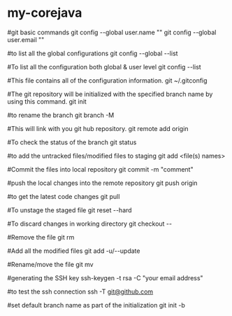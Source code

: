 # my-corejava

#git basic commands
git config --global user.name "<user name>"
git config --global user.email "<user email>"

#to list all the global configurations
git config --global --list

#To list all the configuration both global & user level
git config --list

#This file contains all of the configuration information.
git ~/.gitconfig

#The git repository will be initialized with the specified branch name by using this command.
git init <branch name>

#to rename the branch
git branch -M <new branch name>

#This will link with you git hub repository.
git remote add origin <git hub repository URL>

#To check the status of the branch
git status

#to add the untracked files/modified files to staging
git add <file(s) names>

#Commit the files into local repository
git commit -m "comment"

#push the local changes into the remote repository
git push origin <origin branch name>

#to get the latest code changes
git pull


#To unstage the staged file
git reset --hard <file name>

#To discard changes in working directory
git checkout -- <file name>

#Remove the file
git rm <file name>

#Add all the modified files
git add -u/--update

#Rename/move the file
git mv <file name> <destination filename>

#generating the SSH key
ssh-keygen -t rsa -C "your email address"

#to test the ssh connection
ssh -T git@github.com

#set default branch name as part of the initialization
git init -b <default branch name> <new branch name>

